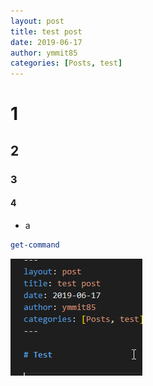 ```yaml
---
layout: post
title: test post
date: 2019-06-17
author: ymmit85
categories: [Posts, test]
---
```


# 1
## 2
### 3
#### 4

- a
```powershell
get-command
```


![](../images/2019-06-17-14-04-02.png)